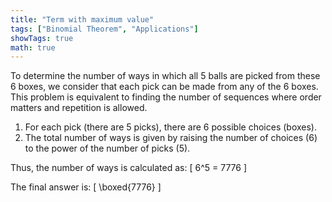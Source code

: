 ```yaml
---
title: "Term with maximum value"
tags: ["Binomial Theorem", "Applications"]
showTags: true
math: true
---
```




To determine the number of ways in which all 5 balls are picked from these 6 boxes, we consider that each pick can be made from any of the 6 boxes. This problem is equivalent to finding the number of sequences where order matters and repetition is allowed.

1. For each pick (there are 5 picks), there are 6 possible choices (boxes).
2. The total number of ways is given by raising the number of choices (6) to the power of the number of picks (5).

Thus, the number of ways is calculated as:
\[ 6^5 = 7776 \]

The final answer is:
\[
\boxed{7776}
\]
